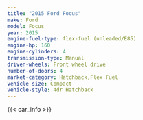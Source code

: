 ```yaml
---
title: "2015 Ford Focus"
make: Ford
model: Focus
year: 2015
engine-fuel-type: flex-fuel (unleaded/E85)
engine-hp: 160
engine-cylinders: 4
transmission-type: Manual
driven-wheels: Front wheel drive
number-of-doors: 4
market-category: Hatchback,Flex Fuel
vehicle-size: Compact
vehicle-style: 4dr Hatchback
---
```


{{< car_info >}}
